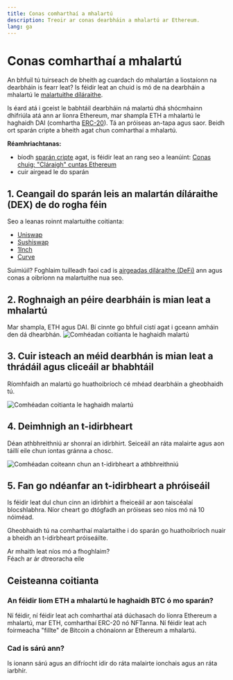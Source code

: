 ```yaml
---
title: Conas comharthaí a mhalartú
description: Treoir ar conas dearbháin a mhalartú ar Ethereum.
lang: ga
---
```


# Conas comharthaí a mhalartú

An bhfuil tú tuirseach de bheith ag cuardach do mhalartán a liostaíonn na dearbháin is fearr leat? Is féidir leat an chuid is mó de na dearbháin a mhalartú le [malartuithe díláraithe](/glossary/#dex).

Is éard atá i gceist le babhtáil dearbháin ná malartú dhá shócmhainn dhifriúla atá ann ar líonra Ethereum, mar shampla ETH a mhalartú le haghaidh DAI (comhartha [ERC-20](/glossary/#erc-20)). Tá an próiseas an-tapa agus saor. Beidh ort sparán cripte a bheith agat chun comharthaí a mhalartú.

**Réamhriachtanas:**

- bíodh [sparán cripte](/glossary/#wallet) agat, is féidir leat an rang seo a leanúint: [Conas chuig: "Cláraigh" cuntas Ethereum](/treoracha/conas-chruthú-an-ethereum-account/)
- cuir airgead le do sparán

## 1. Ceangail do sparán leis an malartán díláraithe (DEX) de do rogha féin

Seo a leanas roinnt malartuithe coitianta:

- [Uniswap](https://app.uniswap.org/#/swap)
- [Sushiswap](https://www.sushi.com/swap)
- [1Inch](https://app.1inch.io/#/1/unified/swap/ETH/DAI)
- [Curve](https://curve.fi/#/ethereum/swap)

Suimiúil? Foghlaim tuilleadh faoi cad is [airgeadas díláraithe (DeFi)](/defi/) ann agus conas a oibríonn na malartuithe nua seo.

## 2. Roghnaigh an péire dearbháin is mian leat a mhalartú

Mar shampla, ETH agus DAI. Bí cinnte go bhfuil cistí agat i gceann amháin den dá dhearbhán. ![Comhéadan coitianta le haghaidh malartú](./swap1.png)

## 3. Cuir isteach an méid dearbhán is mian leat a thrádáil agus cliceáil ar bhabhtáil

Ríomhfaidh an malartú go huathoibríoch cé mhéad dearbháin a gheobhaidh tú.

![Comhéadan coitianta le haghaidh malartú](./swap2.png)

## 4. Deimhnigh an t-idirbheart

Déan athbhreithniú ar shonraí an idirbhirt. Seiceáil an ráta malairte agus aon táillí eile chun iontas gránna a chosc.

![Comhéadan coiteann chun an t-idirbheart a athbhreithniú](./swap3.png)

## 5. Fan go ndéanfar an t-idirbheart a phróiseáil

Is féidir leat dul chun cinn an idirbhirt a fheiceáil ar aon taiscéalaí blocshlabhra. Níor cheart go dtógfadh an próiseas seo níos mó ná 10 nóiméad.

Gheobhaidh tú na comharthaí malartaithe i do sparán go huathoibríoch nuair a bheidh an t-idirbheart próiseáilte.
<br />

<Alert variant="update">
<AlertEmoji text=":eyes:"/>
<AlertContent className="justify-between flex-row items-center">
  <div>Ar mhaith leat níos mó a fhoghlaim?</div>
  <ButtonLink href="/guides/">
    Féach ar ár dtreoracha eile
  </ButtonLink>
</AlertContent>
</Alert>

## Ceisteanna coitianta

### An féidir liom ETH a mhalartú le haghaidh BTC ó mo sparán?

Ní féidir, ní féidir leat ach comharthaí atá dúchasach do líonra Ethereum a mhalartú, mar ETH, comharthaí ERC-20 nó NFTanna. Ní féidir leat ach foirmeacha "fillte" de Bitcoin a chónaíonn ar Ethereum a mhalartú.

### Cad is sárú ann?

Is ionann sárú agus an difríocht idir do ráta malairte ionchais agus an ráta iarbhír.

